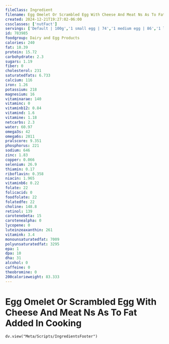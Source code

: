 ```yaml
---
fileClass: Ingredient
filename: Egg Omelet Or Scrambled Egg With Cheese And Meat Ns As To Fat Added In Cooking
created: 2024-12-21T19:27:02-06:00
cssclasses: ['nutFact']
servings: ['Default | 100g','1 small egg | 74','1 medium egg | 86','1 large egg | 97','1 extra large egg | 108','1 jumbo egg | 97','1 egg, ns as to size | 187','1 cup | 170']
id: 783985
foodgroup: Dairy and Egg Products 
calories: 240
fat: 18.39
protein: 15.72
carbohydrate: 2.3
sugars: 1.19
fiber: 0
cholesterol: 231
saturatedfats: 6.733
calcium: 116
iron: 1.26
potassium: 218
magnesium: 16
vitaminarae: 140
vitaminc: 0
vitaminb12: 0.84
vitamind: 1.6
vitamine: 1.18
netcarbs: 2.3
water: 60.97
omega3s: 42
omega6s: 2811
pralscore: 9.351
phosphorus: 221
sodium: 646
zinc: 1.83
copper: 0.066
selenium: 26.9
thiamin: 0.17
riboflavin: 0.358
niacin: 1.965
vitaminb6: 0.22
folate: 22
folicacid: 0
foodfolate: 22
folatedfe: 22
choline: 148.8
retinol: 139
carotenebeta: 15
carotenealpha: 0
lycopene: 0
luteinzeaxanthin: 261
vitamink: 3.4
monounsaturatedfat: 7009
polyunsaturatedfat: 3295
epa: 1
dpa: 10
dha: 31
alcohol: 0
caffeine: 0
theobromine: 0
200calorieweight: 83.333
---
```


# Egg Omelet Or Scrambled Egg With Cheese And Meat Ns As To Fat Added In Cooking

```dataviewjs
dv.view("Meta/Scripts/IngredientsFooter")
```